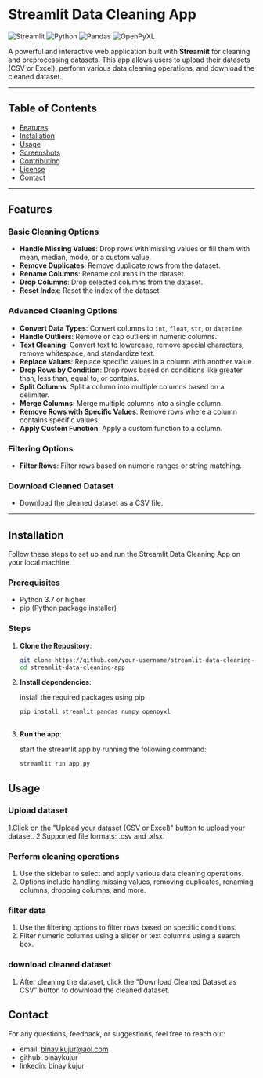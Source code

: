 # Streamlit Data Cleaning App

![Streamlit](https://img.shields.io/badge/Streamlit-FF4B4B?style=for-the-badge&logo=Streamlit&logoColor=white)
![Python](https://img.shields.io/badge/Python-3776AB?style=for-the-badge&logo=python&logoColor=white)
![Pandas](https://img.shields.io/badge/Pandas-150458?style=for-the-badge&logo=pandas&logoColor=white)
![OpenPyXL](https://img.shields.io/badge/OpenPyXL-00A98F?style=for-the-badge&logo=openpyxl&logoColor=white)

A powerful and interactive web application built with **Streamlit** for cleaning and preprocessing datasets. This app allows users to upload their datasets (CSV or Excel), perform various data cleaning operations, and download the cleaned dataset.

---

## Table of Contents

- [Features](#features)
- [Installation](#installation)
- [Usage](#usage)
- [Screenshots](#screenshots)
- [Contributing](#contributing)
- [License](#license)
- [Contact](#contact)

---

## Features

### **Basic Cleaning Options**
- **Handle Missing Values**: Drop rows with missing values or fill them with mean, median, mode, or a custom value.
- **Remove Duplicates**: Remove duplicate rows from the dataset.
- **Rename Columns**: Rename columns in the dataset.
- **Drop Columns**: Drop selected columns from the dataset.
- **Reset Index**: Reset the index of the dataset.

### **Advanced Cleaning Options**
- **Convert Data Types**: Convert columns to `int`, `float`, `str`, or `datetime`.
- **Handle Outliers**: Remove or cap outliers in numeric columns.
- **Text Cleaning**: Convert text to lowercase, remove special characters, remove whitespace, and standardize text.
- **Replace Values**: Replace specific values in a column with another value.
- **Drop Rows by Condition**: Drop rows based on conditions like greater than, less than, equal to, or contains.
- **Split Columns**: Split a column into multiple columns based on a delimiter.
- **Merge Columns**: Merge multiple columns into a single column.
- **Remove Rows with Specific Values**: Remove rows where a column contains specific values.
- **Apply Custom Function**: Apply a custom function to a column.

### **Filtering Options**
- **Filter Rows**: Filter rows based on numeric ranges or string matching.

### **Download Cleaned Dataset**
- Download the cleaned dataset as a CSV file.

---

## Installation

Follow these steps to set up and run the Streamlit Data Cleaning App on your local machine.

### Prerequisites
- Python 3.7 or higher
- pip (Python package installer)

### Steps

1. **Clone the Repository**:
   ```bash
   git clone https://github.com/your-username/streamlit-data-cleaning-app.git
   cd streamlit-data-cleaning-app
   
2. **Install dependencies**:
    
    install the required packages using pip
    ```bash
    pip install streamlit pandas numpy openpyxl
           
3. **Run the app**:

    start the streamlit app by running the following command:
    ```bash
    streamlit run app.py

## Usage
### Upload dataset
1.Click on the "Upload your dataset (CSV or Excel)" button to upload your dataset.
2.Supported file formats: .csv and .xlsx.

### Perform cleaning operations
1. Use the sidebar to select and apply various data cleaning operations.
2. Options include handling missing values, removing duplicates, renaming columns, dropping columns, and more.

### filter data
1. Use the filtering options to filter rows based on specific conditions.
2. Filter numeric columns using a slider or text columns using a search box.

### download cleaned dataset

1. After cleaning the dataset, click the "Download Cleaned Dataset as CSV" button to download the cleaned dataset.

## Contact
For any questions, feedback, or suggestions, feel free to reach out:
- email: binay.kujur@aol.com
- github: binaykujur
- linkedin: binay kujur
